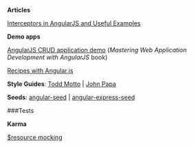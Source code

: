 **Articles**

[Interceptors in AngularJS and Useful Examples](http://www.webdeveasy.com/interceptors-in-angularjs-and-useful-examples/)

**Demo apps**

[AngularJS CRUD application demo](https://github.com/angular-app/angular-app) (*Mastering Web Application Development with AngularJS* book)

[Recipes with Angular.js](https://github.com/fdietz/recipes-with-angular-js-examples)

**Style Guides**: [Todd Motto](https://github.com/toddmotto/angularjs-styleguide) | [John Papa](https://github.com/johnpapa/angular-styleguide)

**Seeds**: [angular-seed](https://github.com/angular/angular-seed) | [angular-express-seed](https://github.com/btford/angular-express-seed)

###Tests

**Karma**

[$resource mocking](http://projectpoppycock.com/2014/03/05/mocking-resource-and-promises-in-angularjs-unit-tests/)
